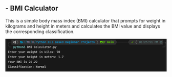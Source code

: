 ## - BMI Calculator
This is a simple body mass index (BMI) calculator that prompts for weight in kilograms and
height in meters and calculates the BMI value and displays the corresponding classification.

![alt text](imgs/bmi-calculator.png)